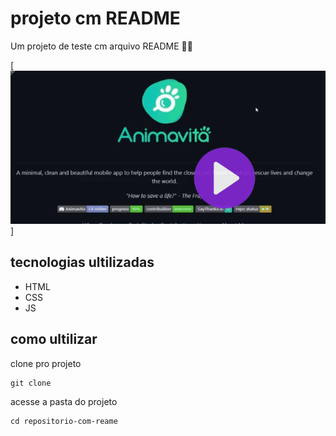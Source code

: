 # projeto cm README 
Um projeto de teste cm arquivo README 🐱‍🏍

[<img src="tela.gif" alt="gif da tela inicial do projeto xyz">] 

## tecnologias ultilizadas
- HTML
- CSS
- JS

## como ultilizar 
clone pro projeto 
```
git clone
```
acesse a pasta do projeto 
```
cd repositorio-com-reame
```


